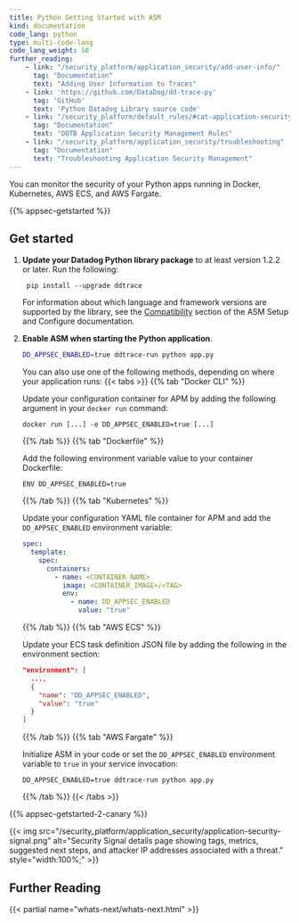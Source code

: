 ```yaml
---
title: Python Getting Started with ASM
kind: documentation
code_lang: python
type: multi-code-lang
code_lang_weight: 50
further_reading:
    - link: "/security_platform/application_security/add-user-info/"
      tag: "Documentation"
      text: "Adding User Information to Traces"
    - link: 'https://github.com/DataDog/dd-trace-py'
      tag: 'GitHub'
      text: 'Python Datadog Library source code'
    - link: "/security_platform/default_rules/#cat-application-security"
      tag: "Documentation"
      text: "OOTB Application Security Management Rules"
    - link: "/security_platform/application_security/troubleshooting"
      tag: "Documentation"
      text: "Troubleshooting Application Security Management"
---
```


You can monitor the security of your Python apps running in Docker, Kubernetes, AWS ECS, and AWS Fargate.

{{% appsec-getstarted %}}

## Get started

1. **Update your Datadog Python library package** to at least version 1.2.2 or later. Run the following:
   ```shell
    pip install --upgrade ddtrace
   ```

   For information about which language and framework versions are supported by the library, see the [Compatibility][1] section of the ASM Setup and Configure documentation.

2. **Enable ASM when starting the Python application**.

   ```bash
   DD_APPSEC_ENABLED=true ddtrace-run python app.py
   ```

    You can also use one of the following methods, depending on where your application runs:
   {{< tabs >}}
   {{% tab "Docker CLI" %}}

   Update your configuration container for APM by adding the following argument in your `docker run` command:

   ```shell
   docker run [...] -e DD_APPSEC_ENABLED=true [...]
   ```

   {{% /tab %}}
   {{% tab "Dockerfile" %}}

   Add the following environment variable value to your container Dockerfile:

   ```shell
   ENV DD_APPSEC_ENABLED=true
   ```

   {{% /tab %}}
   {{% tab "Kubernetes" %}}

   Update your configuration YAML file container for APM and add the `DD_APPSEC_ENABLED` environment variable:

   ```yaml
   spec:
     template:
       spec:
         containers:
           - name: <CONTAINER_NAME>
             image: <CONTAINER_IMAGE>/<TAG>
             env:
               - name: DD_APPSEC_ENABLED
                 value: "true"
   ```

   {{% /tab %}}
   {{% tab "AWS ECS" %}}

   Update your ECS task definition JSON file by adding the following in the environment section:

   ```json
   "environment": [
     ...,
     {
       "name": "DD_APPSEC_ENABLED",
       "value": "true"
     }
   ]
   ```

   {{% /tab %}}
   {{% tab "AWS Fargate" %}}

   Initialize ASM in your code or set the `DD_APPSEC_ENABLED` environment variable to `true` in your service invocation:
   ```shell
   DD_APPSEC_ENABLED=true ddtrace-run python app.py
   ```

   {{% /tab %}}
   {{< /tabs >}}

{{% appsec-getstarted-2-canary %}}

{{< img src="/security_platform/application_security/application-security-signal.png" alt="Security Signal details page showing tags, metrics, suggested next steps, and attacker IP addresses associated with a threat." style="width:100%;" >}}

## Further Reading

{{< partial name="whats-next/whats-next.html" >}}

[1]: /security_platform/application_security/setup_and_configure/?code-lang=python#compatibility
